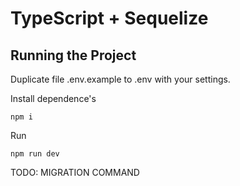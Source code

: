 # TypeScript + Sequelize

## Running the Project
Duplicate file .env.example to .env with your settings.


Install dependence's
```
npm i
```

Run
```
npm run dev
```

TODO:
MIGRATION COMMAND